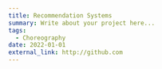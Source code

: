 ```yaml
---
title: Recommendation Systems
summary: Write about your project here...
tags:
  - Choreography
date: 2022-01-01
external_link: http://github.com
---
```

